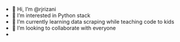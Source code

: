 - 👋 Hi, I’m @rjrizani
- 👀 I’m interested in Python stack
- 🌱 I’m currently learning data scraping while teaching code to kids
- 💞️ I’m looking to collaborate with everyone
- 

<!---
rjrizani/rjrizani is a ✨ special ✨ repository because its `README.md` (this file) appears on your GitHub profile.
You can click the Preview link to take a look at your changes.
--->

